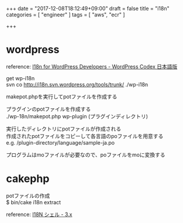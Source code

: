 +++
date = "2017-12-08T18:12:49+09:00"
draft = false
title = "i18n"
categories = [ "engineer" ]
tags = [ "aws", "ecr" ]

+++

# wordpress

reference: [I18n for WordPress Developers \- WordPress Codex 日本語版](https://wpdocs.osdn.jp/I18n_for_WordPress_Developers)

get wp-i18n  
svn co http://i18n.svn.wordpress.org/tools/trunk/ ./wp-i18n  

makepot.phpを実行してpotファイルを作成する

プラグインのpotファイルを作成する  
./wp-18n/makepot.php wp-plugin (プラグインディレクトリ)  

実行したディレクトリにpotファイルが作成される  
作成されたpotファイルをコピーして各言語のpoファイルを用意する  
e.g. /plugin-directory/language/sample-ja.po  

プログラムはmoファイルが必要なので、poファイルをmoに変換する  

# cakephp

potファイルの作成  
$ bin/cake i18n extract  

reference: [I18N シェル \- 3\.x](https://book.cakephp.org/3.0/ja/console-and-shells/i18n-shell.html)  
